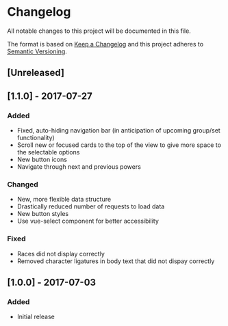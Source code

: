 # Changelog
All notable changes to this project will be documented in this file.

The format is based on [Keep a Changelog](http://keepachangelog.com/en/1.0.0/)
and this project adheres to [Semantic Versioning](http://semver.org/spec/v2.0.0.html).

## [Unreleased]


## [1.1.0] - 2017-07-27
### Added
- Fixed, auto-hiding navigation bar (in anticipation of upcoming group/set functionality)
- Scroll new or focused cards to the top of the view to give more space to the selectable options
- New button icons
- Navigate through next and previous powers

### Changed
- New, more flexible data structure
- Drastically reduced number of requests to load data
- New button styles
- Use vue-select component for better accessibility

### Fixed
- Races did not display correctly
- Removed character ligatures in body text that did not dispay correctly


## [1.0.0] - 2017-07-03
### Added
- Initial release
